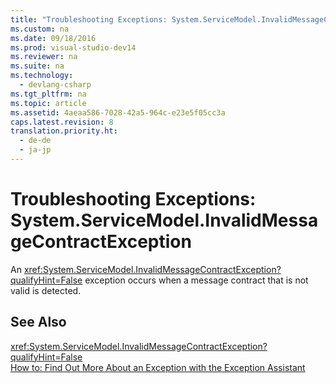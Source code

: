 ```yaml
---
title: "Troubleshooting Exceptions: System.ServiceModel.InvalidMessageContractException"
ms.custom: na
ms.date: 09/18/2016
ms.prod: visual-studio-dev14
ms.reviewer: na
ms.suite: na
ms.technology: 
  - devlang-csharp
ms.tgt_pltfrm: na
ms.topic: article
ms.assetid: 4aeaa586-7028-42a5-964c-e23e5f05cc3a
caps.latest.revision: 8
translation.priority.ht: 
  - de-de
  - ja-jp
---
```

# Troubleshooting Exceptions: System.ServiceModel.InvalidMessageContractException
An <xref:System.ServiceModel.InvalidMessageContractException?qualifyHint=False> exception occurs when a message contract that is not valid is detected.  
  
## See Also  
 <xref:System.ServiceModel.InvalidMessageContractException?qualifyHint=False>   
 [How to: Find Out More About an Exception with the Exception Assistant](../Topic/How%20to:%20Use%20the%20Exception%20Assistant.md)
